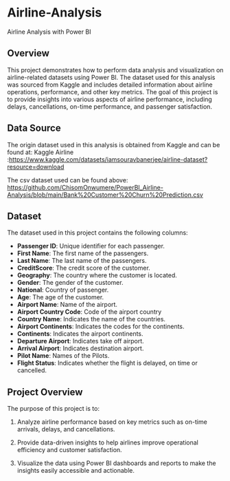 # Airline-Analysis
Airline Analysis with Power BI

## Overview
This project demonstrates how to perform data analysis and visualization on airline-related datasets using Power BI. 
The dataset used for this analysis was sourced from Kaggle and includes detailed information about
airline operations, performance, and other key metrics. The goal of this project is to provide insights into various 
aspects of airline performance, including delays, cancellations, on-time performance, and passenger satisfaction.

## Data Source
The origin dataset used in this analysis is obtained from Kaggle and can be found at: Kaggle Airline :https://www.kaggle.com/datasets/iamsouravbanerjee/airline-dataset?resource=download

The csv dataset used can be found above: https://github.com/ChisomOnwumere/PowerBI_Airline-Analysis/blob/main/Bank%20Customer%20Churn%20Prediction.csv

## Dataset
The dataset used in this project contains the following columns:

- **Passenger ID**: Unique identifier for each passenger.
- **First Name**: The first name of the passengers.
- **Last Name**: The last name of the passengers.
- **CreditScore**: The credit score of the customer.
- **Geography**: The country where the customer is located.
- **Gender**: The gender of the customer.
- **National**: Country of passenger.
- **Age**: The age of the customer.
- **Airport Name**: Name of the airport.
- **Airport Country Code**: Code of the airport country
- **Country Name**: Indicates the name of the countries.
- **Airport Continents**: Indicates the codes for the continents.
- **Continents**: Indicates the airport continents.
- **Departure Airport**: Indicates take off airport.
- **Arrival Airport**: Indicates destination airport.
- **Pilot Name**: Names of the Pilots.
- **Flight Status**: Indicates whether the flight is delayed, on time or cancelled.


## Project Overview
The purpose of this project is to:

1. Analyze airline performance based on key metrics such as on-time arrivals, delays, and cancellations.

2. Provide data-driven insights to help airlines improve operational efficiency and customer satisfaction.

3. Visualize the data using Power BI dashboards and reports to make the insights easily accessible and actionable.

